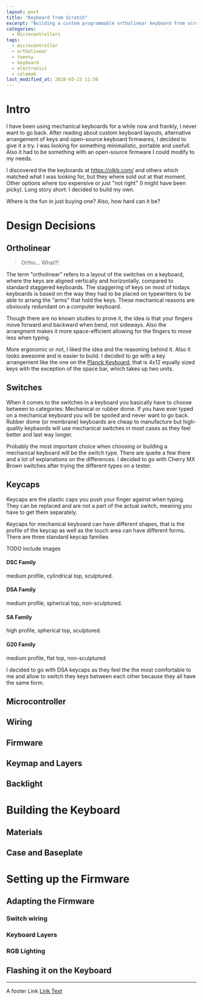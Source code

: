 ```yaml
---
layout: post
title: "Keyboard from Scratch"
excerpt: "Building a custom programmable ortholinear keyboard from scratch with the qmk_firmware"
categories:
  - Microcontrollers
tags:
  - microcontroller
  - ortholinear
  - teensy
  - keyboard
  - electronics
  - colemak
last_modified_at: 2018-03-23 11:56
---
```


# Intro

I have been using mechanical keyboards for a while now and frankly, I never want to go back. After reading about custom keyboard layouts, alternative arrangement of keys and open-source keyboard firmwares, I decided to give it a try. I was looking for something minimalistic, portable and usefull. Also it had to be something with an open-source firmware I could modify to my needs.

I discovered the the keyboards at https://olkb.com/ and others which matched what I was looking for, but they where sold out at that moment. Other options where too expensive or just "not right" (I might have been picky). Long story short: I decided to build my own.

Where is the fun in just buying one? Also, how hard can it be?

# Design Decisions

## Ortholinear

> Ortho... What?!

The term "ortholinear" refers to a layout of the switches
on a keyboard, where the keys are aligned vertically and
horizontally, compared to standard staggered keyboards.
The staggering of keys on most of todays keyboards is
based on the way they had to be placed on typewriters to
be able to arrang the "arms" that hold the keys. These
mechanical reasons are obviously redundant on a computer
keyboard.

Though there are no known studies to prove it, the idea is that your fingers move forward and backward when bend, not sideways. Also the arrangment makes it more space-efficient allowing for the fingers to move less when typing.

More ergonomic or not, I liked the idea and the reasoning behind it. Also it looks awesome and is easier to build. I decided to go with a key arrangement like the one on the [Planck Keyboard](https://olkb.com/planck), that is 4x12 equally sized keys with the exception of the space bar, which takes up two units.

## Switches

When it comes to the switches in a keyboard you basically have to choose
between to categories: Mechanical or rubber dome. If you have ever typed on a mechanical keyboard you will be spoiled and never want to go back. Rubber dome (or membrane) keyboards are cheap to manufacture but high-quality keybaords will use mechanical switches in most cases as they feel better and last way longer.

Probably the most important choice when choosing or building a mechanical keyboard will be the switch type. There are queite a few there and a lot of explanations on the differences. I decided to go with Cherry MX Brown switches after trying the different types on a tester.

## Keycaps

Keycaps are the plastic caps you push your finger against when typing. They can be replaced and are not a part of the actual switch, meaning you have to get them separately.

Keycaps for mechanical keyboard can have different shapes, that is the profile of the keycap as well as the touch area can have different forms. There are three standard keycap families

TODO include images

#### DSC Family
medium profile, cylindrical top, sculptured.
#### DSA Family
medium profile, spherical top, non-sculptured.
#### SA Family
high profile, spherical top, sculptured.
#### G20 Family
medium profile, flat top, non-sculptured

I decided to go with DSA keycaps as they feel the the most comfortable to me and allow to switch they keys between each other because they all have the same form.

## Microcontroller
## Wiring
## Firmware
## Keymap and Layers
## Backlight

# Building the Keyboard
## Materials
## Case and Baseplate

# Setting up the Firmware
## Adapting the Firmware
### Switch wiring
### Keyboard Layers
### RGB Lighting
## Flashing it on the Keyboard




-----
A footer Link <a href="https://github.com/binaryplease">Link Text</a>
